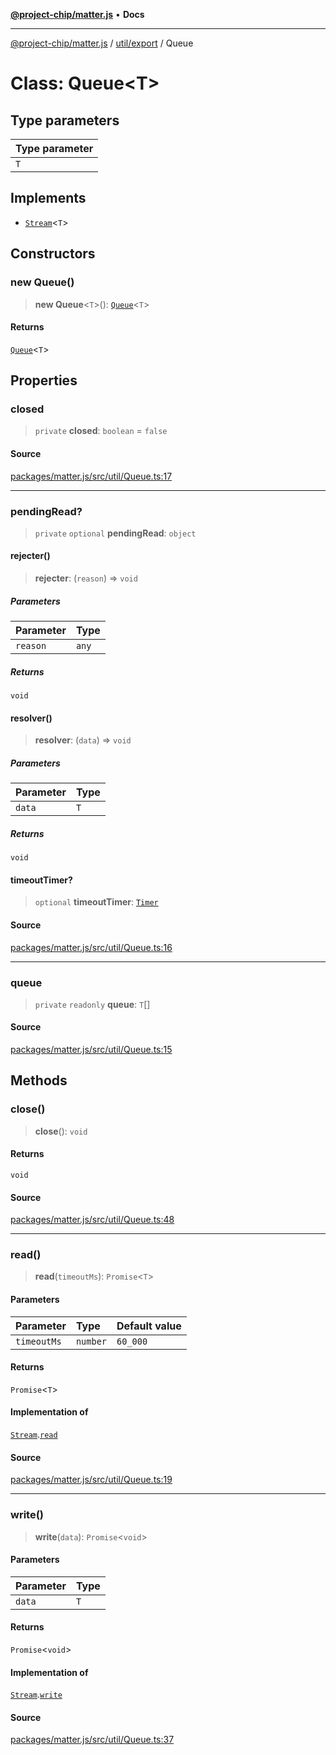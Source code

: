 [**@project-chip/matter.js**](../../../README.md) • **Docs**

***

[@project-chip/matter.js](../../../modules.md) / [util/export](../README.md) / Queue

# Class: Queue\<T\>

## Type parameters

| Type parameter |
| :------ |
| `T` |

## Implements

- [`Stream`](../interfaces/Stream.md)\<`T`\>

## Constructors

### new Queue()

> **new Queue**\<`T`\>(): [`Queue`](Queue.md)\<`T`\>

#### Returns

[`Queue`](Queue.md)\<`T`\>

## Properties

### closed

> `private` **closed**: `boolean` = `false`

#### Source

[packages/matter.js/src/util/Queue.ts:17](https://github.com/project-chip/matter.js/blob/7a8cbb56b87d4ccf34bec5a9a95ab40a1711324f/packages/matter.js/src/util/Queue.ts#L17)

***

### pendingRead?

> `private` `optional` **pendingRead**: `object`

#### rejecter()

> **rejecter**: (`reason`) => `void`

##### Parameters

| Parameter | Type |
| :------ | :------ |
| `reason` | `any` |

##### Returns

`void`

#### resolver()

> **resolver**: (`data`) => `void`

##### Parameters

| Parameter | Type |
| :------ | :------ |
| `data` | `T` |

##### Returns

`void`

#### timeoutTimer?

> `optional` **timeoutTimer**: [`Timer`](../../../time/export/interfaces/Timer.md)

#### Source

[packages/matter.js/src/util/Queue.ts:16](https://github.com/project-chip/matter.js/blob/7a8cbb56b87d4ccf34bec5a9a95ab40a1711324f/packages/matter.js/src/util/Queue.ts#L16)

***

### queue

> `private` `readonly` **queue**: `T`[]

#### Source

[packages/matter.js/src/util/Queue.ts:15](https://github.com/project-chip/matter.js/blob/7a8cbb56b87d4ccf34bec5a9a95ab40a1711324f/packages/matter.js/src/util/Queue.ts#L15)

## Methods

### close()

> **close**(): `void`

#### Returns

`void`

#### Source

[packages/matter.js/src/util/Queue.ts:48](https://github.com/project-chip/matter.js/blob/7a8cbb56b87d4ccf34bec5a9a95ab40a1711324f/packages/matter.js/src/util/Queue.ts#L48)

***

### read()

> **read**(`timeoutMs`): `Promise`\<`T`\>

#### Parameters

| Parameter | Type | Default value |
| :------ | :------ | :------ |
| `timeoutMs` | `number` | `60_000` |

#### Returns

`Promise`\<`T`\>

#### Implementation of

[`Stream`](../interfaces/Stream.md).[`read`](../interfaces/Stream.md#read)

#### Source

[packages/matter.js/src/util/Queue.ts:19](https://github.com/project-chip/matter.js/blob/7a8cbb56b87d4ccf34bec5a9a95ab40a1711324f/packages/matter.js/src/util/Queue.ts#L19)

***

### write()

> **write**(`data`): `Promise`\<`void`\>

#### Parameters

| Parameter | Type |
| :------ | :------ |
| `data` | `T` |

#### Returns

`Promise`\<`void`\>

#### Implementation of

[`Stream`](../interfaces/Stream.md).[`write`](../interfaces/Stream.md#write)

#### Source

[packages/matter.js/src/util/Queue.ts:37](https://github.com/project-chip/matter.js/blob/7a8cbb56b87d4ccf34bec5a9a95ab40a1711324f/packages/matter.js/src/util/Queue.ts#L37)
